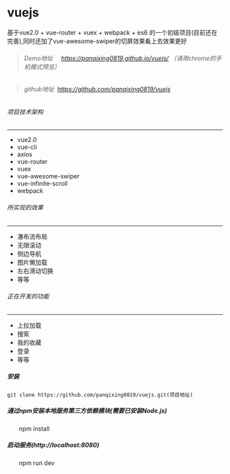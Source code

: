 # vuejs
基于vue2.0 + vue-router + vuex + webpack + es6 的一个初级项目(目前还在完善),同时还加了vue-awesome-swiper的切屏效果看上去效果更好

>###### Demo地址     https://panqixing0819.github.io/vuejs/ （请用chrome的手机模式预览）

>###### github地址  https://github.com/panqixing0819/vuejs

###### 项目技术架构
---
* vue2.0
* vue-cli<br>
* axios
* vue-router
* vuex
* vue-awesome-swiper
* vue-infinite-scroll
* webpack

###### 所实现的效果
---
* 瀑布流布局
* 无限滚动
* 侧边导航
* 图片懒加载
* 左右滑动切换
* 等等

###### 正在开发的功能
---
* 上拉加载
* 搜索
* 我的收藏
* 登录
* 等等

##### 安装
    git clone https://github.com/panqixing0819/vuejs.git(项目地址)

##### 通过npm安装本地服务第三方依赖模块(需要已安装Node.js)
        npm install
##### 启动服务(http://localhost:8080)
        npm run dev
